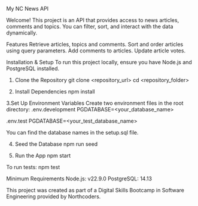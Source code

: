My NC News API

Welcome!
This project is an API that provides access to news articles, comments and topics. You can filter, sort, and interact with the data dynamically.

Features
Retrieve articles, topics and comments.
Sort and order articles using query parameters.
Add comments to articles.
Update article votes.

Installation & Setup
To run this project locally, ensure you have Node.js and PostgreSQL installed.

1. Clone the Repository
git clone <repository_url>
cd <repository_folder>

2. Install Dependencies
npm install

3.Set Up Environment Variables
Create two environment files in the root directory:
.env.development
PGDATABASE=<your_database_name>

.env.test
PGDATABASE=<your_test_database_name>

You can find the database names in the setup.sql file.

4. Seed the Database
npm run seed

5. Run the App
npm start

To run tests:
npm test

Minimum Requirements
Node.js: v22.9.0
PostgreSQL: 14.13

This project was created as part of a Digital Skills Bootcamp in Software Engineering provided by Northcoders.


